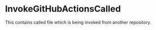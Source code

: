 # InvokeGitHubActionsCalled

This contains called file which is being invoked from another repository.
